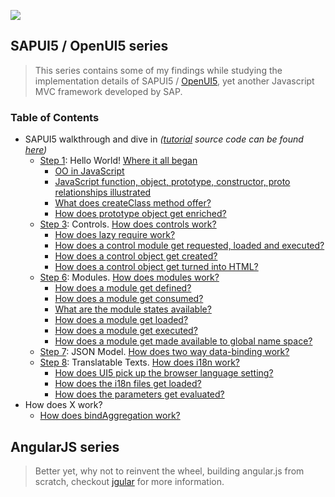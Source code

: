 ![](/images/read-the-source-luke.jpg)

## SAPUI5 / OpenUI5 series
> This series contains some of my findings while studying the implementation details of SAPUI5 / [OpenUI5](https://github.com/SAP/openui5), yet another Javascript MVC framework developed by SAP.

### Table of Contents

- SAPUI5 walkthrough and dive in *([tutorial](https://sapui5.hana.ondemand.com/sdk/#docs/guide/3da5f4be63264db99f2e5b04c5e853db.html) source code can be found [here](https://github.com/j1wu/sapui5-walkthrough))*
	- [Step 1](https://sapui5.netweaver.ondemand.com/sdk/docs/guide/2680aa9b16c14a00b01261d04babbb39.html): Hello World! [Where it all began](walkthrough-dive-in/step1.md)
		- [OO in JavaScript](walkthrough-dive-in/step1.md#oo-in-javascript)
		- [JavaScript function, object, prototype, constructor, proto relationships illustrated](walkthrough-dive-in/step1.md#javascript-function-object-prototype-constructor-proto-relationships-illustrated)
		- [What does createClass method offer?](walkthrough-dive-in/step1.md#what-does-createclass-method-offer)
		- [How does prototype object get enriched?](walkthrough-dive-in/step1.md#how-does-prototype-object-get-enriched)
	- [Step 3](https://sapui5.hana.ondemand.com/sdk/#docs/guide/ddbceecd7d3d42eea9cf78a820a238fb.html): Controls. [How does controls work?](walkthrough-dive-in/step3.md)
		- [How does lazy require work?](walkthrough-dive-in/step3.md#how-does-lazy-require-work)
		- [How does a control module get requested, loaded and executed?](walkthrough-dive-in/step3.md#how-does-a-control-module-get-requested-loaded-and-executed)
		- [How does a control object get created?](walkthrough-dive-in/step3.md#how-does-a-control-object-get-created)
		- [How does a control object get turned into HTML?](walkthrough-dive-in/step3.md#how-does-a-control-object-get-turned-into-html)
	- [Step 6](https://sapui5.netweaver.ondemand.com/sdk/docs/guide/f665d0de4dba405f9af4294de824b03b.html): Modules. [How does modules work?](walkthrough-dive-in/step6.md)
		- [How does a module get defined?](walkthrough-dive-in/step6.md#how-does-a-module-get-defined)
		- [How does a module get consumed?](walkthrough-dive-in/step6.md#how-does-a-module-get-consumed)
		- [What are the module states available?](walkthrough-dive-in/step6.md#what-are-the-module-states-available)
		- [How does a module get loaded?](walkthrough-dive-in/step6.md#how-does-a-module-get-loaded)
		- [How does a module get executed?](walkthrough-dive-in/step6.md#how-does-a-module-get-executed)
		- [How does a module get made available to global name space?](walkthrough-dive-in/step6.md#how-does-a-module-get-made-available-to-global-name-space)
	- [Step 7](https://sapui5.netweaver.ondemand.com/sdk/docs/guide/70ef981d350a495b940640801701c409.html): JSON Model. [How does two way data-binding work?](http://scn.sap.com/community/developer-center/front-end/blog/2015/12/05/sapui5-walkthrough-step-7--json-model-dive-in--how-does-json-model-work)
	- [Step 8](https://sapui5.hana.ondemand.com/sdk/#docs/guide/df86bfbeab0645e5b764ffa488ed57dc.html): Translatable Texts. [How does i18n work?](walkthrough-dive-in/step8.md)
		- [How does UI5 pick up the browser language setting?](walkthrough-dive-in/step8.md#how-does-ui5-pick-up-the-browser-language-setting)
		- [How does the i18n files get loaded?](walkthrough-dive-in/step8.md#how-does-the-i18n-files-get-loaded)
		- [How does the parameters get evaluated?](walkthrough-dive-in/step8.md#how-does-the-parameters-get-evaluated)
- How does X work?
	- [How does bindAggregation work?](walkthrough-dive-in-screens/how-does-bindAggregation-work.png)

## AngularJS series
> Better yet, why not to reinvent the wheel, building angular.js from scratch, checkout [jgular](https://github.com/j1wu/jgular.js) for more information.
